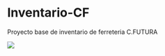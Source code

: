 # Inventario-CF
Proyecto base de inventario de ferreteria C.FUTURA

![](https://user-images.githubusercontent.com/61605947/121286201-bad66c00-c89c-11eb-819a-203a4456a296.png)
